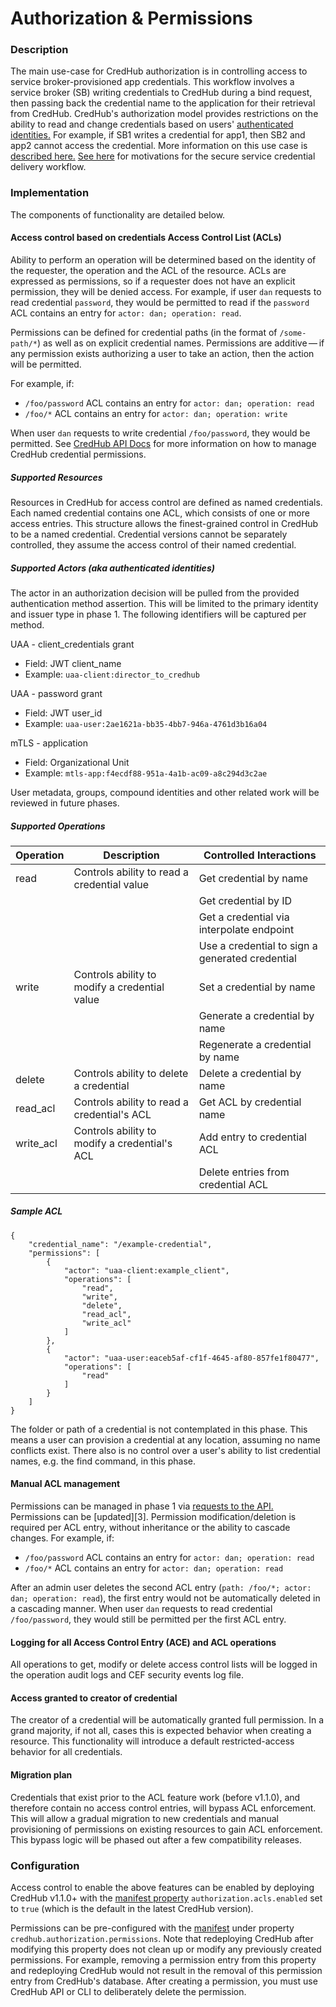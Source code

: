 # Authorization & Permissions

### Description

The main use-case for CredHub authorization is in controlling access to service broker-provisioned app credentials. This workflow involves a service broker (SB) writing credentials to CredHub during a bind request, then passing back the credential name to the application for their retrieval from CredHub. CredHub's authorization model provides restrictions on the ability to read and change credentials based on users' [authenticated identities.](authentication-identities.md) For example, if SB1 writes a credential for app1, then SB2 and app2 cannot access the credential. More information on this use case is [described here.](secure-service-credentials.md)
[See here](secure-service-credentials.md#motivation) for motivations for the secure service credential delivery workflow.

### Implementation

The components of functionality are detailed below.

#### Access control based on credentials Access Control List (ACLs)

Ability to perform an operation will be determined based on the identity of the requester, the operation and the ACL of the resource. 
ACLs are expressed as permissions, so if a requester does not have an explicit permission, they will be denied access. 
For example, if user `dan` requests to read credential `password`, they would be permitted to read if the `password` ACL contains an entry for `actor: dan; operation: read`.

Permissions can be defined for credential paths (in the format of `/some-path/*`) as well as on explicit credential names. 
Permissions are additive — if any permission exists authorizing a user to take an action, then the action will be permitted.

For example, if: 
- `/foo/password` ACL contains an entry for `actor: dan; operation: read` 
- `/foo/*` ACL contains an entry for `actor: dan; operation: write`

When user `dan` requests to write credential `/foo/password`, they would be permitted.
See [CredHub API Docs](https://docs.cloudfoundry.org/api/credhub/) for more information on how to manage CredHub credential permissions.

##### Supported Resources

Resources in CredHub for access control are defined as named credentials. Each named credential contains one ACL, which consists of one or more access entries. This structure allows the finest-grained control in CredHub to be a named credential. Credential versions cannot be separately controlled, they assume the access control of their named credential.

##### Supported Actors (aka authenticated identities)

The actor in an authorization decision will be pulled from the provided authentication method assertion. This will be limited to the primary identity and issuer type in phase 1. The following identifiers will be captured per method.

UAA - client_credentials grant
* Field: JWT client_name
* Example: `uaa-client:director_to_credhub`

UAA - password grant
* Field: JWT user_id
* Example: `uaa-user:2ae1621a-bb35-4bb7-946a-4761d3b16a04`

mTLS - application
* Field: Organizational Unit
* Example: `mtls-app:f4ecdf88-951a-4a1b-ac09-a8c294d3c2ae`

User metadata, groups, compound identities and other related work will be reviewed in future phases.

##### Supported Operations

| Operation | Description | Controlled Interactions |
| --- | --- | --- |
| read | Controls ability to read a credential value | Get credential by name |
| | | Get credential by ID |
| | | Get a credential via interpolate endpoint |
| | | Use a credential to sign a generated credential |
| write | Controls ability to modify a credential value | Set a credential by name |
| | | Generate a credential by name |
| | | Regenerate a credential by name |
| delete | Controls ability to delete a credential | Delete a credential by name |
| read_acl | Controls ability to read a credential's ACL | Get ACL by credential name |
| write_acl | Controls ability to modify a credential's ACL | Add entry to credential ACL |
| | | Delete entries from credential ACL |

##### Sample ACL
```
{
    "credential_name": "/example-credential",
    "permissions": [
        {
            "actor": "uaa-client:example_client",
            "operations": [
                "read",
                "write",
                "delete",
                "read_acl",
                "write_acl"
            ]
        },
        {
            "actor": "uaa-user:eaceb5af-cf1f-4645-af80-857fe1f80477",
            "operations": [
                "read"
            ]
        }
    ]
}
```

The folder or path of a credential is not contemplated in this phase. This means a user can provision a credential at any location, assuming no name conflicts exist. There also is no control over a user's ability to list credential names, e.g. the find command, in this phase.

#### Manual ACL management

Permissions can be managed in phase 1 via [requests to the API.][1] Permissions can be [updated][3]. Permission modification/deletion is required per ACL entry, without inheritance or the ability to cascade changes.
For example, if: 
- `/foo/password` ACL contains an entry for `actor: dan; operation: read` 
- `/foo/*` ACL contains an entry for `actor: dan; operation: read`

After an admin user deletes the second ACL entry (`path: /foo/*; actor: dan; operation: read`), the first entry would not be automatically deleted in a cascading manner.
When user `dan` requests to read credential `/foo/password`, they would still be permitted per the first ACL entry.

[1]:https://docs.cloudfoundry.org/api/credhub/version/main/#_create_a_v2_permission
[2]:https://docs.cloudfoundry.org/api/credhub/version/main/#_update_a_v2_permission

#### Logging for all Access Control Entry (ACE) and ACL operations

All operations to get, modify or delete access control lists will be logged in the operation audit logs and CEF security events log file.

#### Access granted to creator of credential

The creator of a credential will be automatically granted full permission. In a grand majority, if not all, cases this is expected behavior when creating a resource. This functionality will introduce a default restricted-access behavior for all credentials.

#### Migration plan

Credentials that exist prior to the ACL feature work (before v1.1.0), and therefore contain no access control entries, will bypass ACL enforcement. This will allow a gradual migration to new credentials and manual provisioning of permissions on existing resources to gain ACL enforcement. This bypass logic will be phased out after a few compatibility releases.

### Configuration

Access control to enable the above features can be enabled by deploying CredHub v1.1.0+ with the [manifest property][4] `authorization.acls.enabled` set to `true` (which is the default in the latest CredHub version).

[4]:https://github.com/pivotal-cf/credhub-release/blob/1.2.0/jobs/credhub/spec#L140-L142

Permissions can be pre-configured with the [manifest](https://github.com/pivotal/credhub-release/blob/main/jobs/credhub/spec) under property `credhub.authorization.permissions`.
Note that redeploying CredHub after modifying this property does not clean up or modify any previously created permissions. 
For example, removing a permission entry from this property and redeploying CredHub would not result in the removal of this permission entry from CredHub's database. 
After creating a permission, you must use CredHub API or CLI to deliberately delete the permission.  
